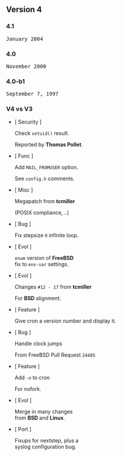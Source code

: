 ## Version 4

### 4.1

<kbd>January 2004</kbd>

### 4.0 

<kbd>November 2000</kbd>

### 4.0-b1

<kbd>September 7, 1997</kbd>

### V4 vs V3

- [ Security ]

	Check `setuid()` result.
	
	Reported by **Thomas Pollet**.

- [ Func ]

	Add `MAIL_FROMUSER` option.
	
	See `config.h` comments.
	
- [ Misc ]
	
	Megapatch from **tcmiller**
	
	(POSIX compliance, ..)
	
- [ Bug ]

	Fix stepsize `0` infinite loop.

- [ Evol ]

	`enum` version of **FreeBSD** <br>
	fix to `env-var` settings.
	
- [ Evol ]

	Changes `#12 - 17` from **tcmiller** 
	
	For **BSD** alignment.
	
- [ Feature ]

	Give cron a version number and display it.
	
- [ Bug ]

	Handle clock jumps 
	
	From FreeBSD Pull Request `24485`
	
- [ Feature ]

	Add `-n` to cron
	
	For nofork.
	
- [ Evol ]

	Merge in many changes <br>
	from **BSD** and **Linux**.
	
- [ Port ]

	Fixups for nextstep, plus a <br>
	syslog configuration bug.

<br>
<br>
